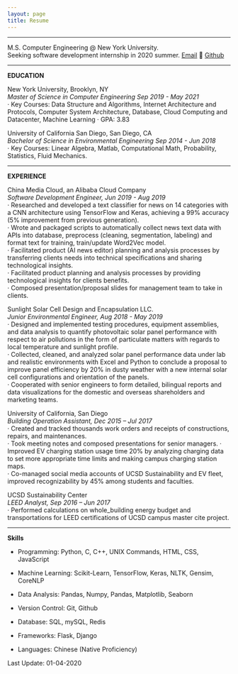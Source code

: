 ```yaml
---
layout: page
title: Resume
---
```


***
M.S. Computer Engineering @ New York University.  
Seeking software development internship in 2020 summer.
[Email](mailto:zibozhang@nyu.edu) 􏰂 [Github](https://tonyzhang95.github.io)

***

__EDUCATION__

New York University, Brooklyn, NY  
_Master of Science in Computer Engineering  Sep 2019 - May 2021_  
· Key Courses: Data Structure and Algorithms, Internet Architecture and Protocols, Computer System Architecture, Database, Cloud Computing and Datacenter, Machine Learning
· GPA: 3.83

University of California San Diego, San Diego, CA  
_Bachelor of Science in Environmental Engineering Sep 2014 - Jun 2018_  
· Key Courses: Linear Algebra, Matlab, Computational Math, Probability, Statistics, Fluid Mechanics.

***

__EXPERIENCE__

China Media Cloud, an Alibaba Cloud Company  
_Software Development Engineer, Jun 2019 - Aug 2019_  
· Researched and developed a text classifier for news on 14 categories with a CNN architecture using TensorFlow and Keras, achieving a 99% accuracy (5% improvement from previous generation).  
· Wrote and packaged scripts to automatically collect news text data with APIs into database, preprocess (cleaning, segmentation, labeling) and format text for training, train/update Word2Vec model.  
· Facilitated product (AI news editor) planning and analysis processes by transferring clients needs into technical specifications and sharing technological insights.  
· Facilitated product planning and analysis processes by providing technological insights for clients benefits.  
· Composed presentation/proposal slides for management team to take in clients.  

Sunlight Solar Cell Design and Encapsulation LLC.  
_Junior Environmental Engineer, Aug 2018 - May 2019_  
· Designed and implemented testing procedures, equipment assemblies, and data analysis to quantify photovoltaic solar panel performance with respect to air pollutions in the form of particulate matters with regards to local temperature and sunlight profile.  
· Collected, cleaned, and analyzed solar panel performance data under lab and realistic environments with Excel and Python to conclude a proposal to improve panel efficiency by 20% in dusty weather with a new internal solar cell configurations and orientation of the panels.  
· Cooperated with senior engineers to form detailed, bilingual reports and data visualizations for the domestic and overseas shareholders and marketing teams.  

University of California, San Diego  
_Building Operation Assistant, Dec 2015 – Jul 2017_  
· Created and tracked thousands work orders and receipts of constructions, repairs, and maintenances.  
· Took meeting notes and composed presentations for senior managers.
· Improved EV charging station usage time 20% by analyzing charging data to set more appropriate time limits and making campus charging station maps.  
· Co-managed social media accounts of UCSD Sustainability and EV fleet, improved recognizability by 45% among students and faculties.  

UCSD Sustainability Center  
_LEED Analyst, Sep 2016 – Jun 2017_  
· Performed calculations on whole_building energy budget and transportations for LEED certifications of UCSD campus master cite project.

***

__Skills__

* Programming: Python, C, C++, UNIX Commands, HTML, CSS, JavaScript  
* Machine Learning: Scikit-Learn, TensorFlow, Keras, NLTK, Gensim, CoreNLP  
* Data Analysis: Pandas, Numpy, Pandas, Matplotlib, Seaborn
* Version Control: Git, Github
* Database: SQL, mySQL, Redis  
* Frameworks: Flask, Django

* Languages: Chinese (Native Proficiency)  



Last Update: 01-04-2020   
